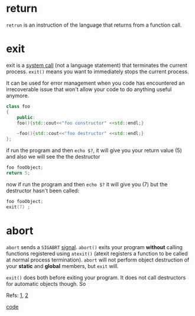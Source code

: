 # return
`retrun` is an instruction of the language that returns from a function call.
# exit
exit is a [system call](system_call.md) (not a language statement) that terminates the current process. `exit()` means you want to immediately stops the current process. 


It can be used for error management when you code has encountered an irrecoverable issue that won't allow your code to do anything useful anymore. 

```cpp
class foo
{
    public:
    foo(){std::cout<<"foo constructor" <<std::endl;}

    ~foo(){std::cout<<"foo destructor" <<std::endl;}
};
```

if run the program and then `echo $?`, it will give you your return value (5) and also we will see the the destructor
```cpp
foo fooObject;
return 5;
```
now if run the program and then `echo $?`  it will give you (7) but the destructor hasn't been called:

```cpp
foo fooObject;
exit(7) ;
```
# abort
`abort` sends a `SIGABRT` [signal](signals.md). `abort()` exits your program **without** calling functions registered using `atexit()` (atexit registers a function to be called at normal process termination). `abort` will not perform object destruction of your **static** and **global** members, but `exit` will.

`exit()` does both before exiting your program. It does not call destructors for automatic objects though. So


Refs: [1](https://en.cppreference.com/w/cpp/utility/program/abort), [2](https://stackoverflow.com/questions/397075/what-is-the-difference-between-exit-and-abort)

[code](../src/return_abort_exit.cpp)


